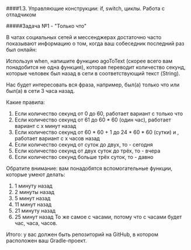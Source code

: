 ####1.3. Управляющие конструкции: if, switch, циклы. Работа с отладчиком

#####Задача №1 - "Только что"

В чатах социальных сетей и мессенджерах достаточно часто показывают информацию о том, когда ваш собеседник последний раз был онлайн:



Используя when, напишите функцию agoToText (скорее всего вам понадобится не одна функция), которая переводит количество секунд, которые человек был назад в сети в соответствующий текст (String).

Нас будет интересовать вся фраза, например, был(а) только что или был(а) в сети 3 часа назад.

Какие правила:

1. Если количество секунд от 0 до 60, работает вариант с только что
1. Если количество секунд от 61 до 60 * 60 (один час), работает вариант с x минут назад
1. Если количество секунд от 60 * 60 + 1 до 24 * 60 * 60 (сутки) и , работает вариант с x часов назад
1. Если количество секунд от суток до двух, то - сегодня
1. Если количество секунд от двух суток до трёх, то - вчера
1. Если количество секунд больше трёх суток, то - давно

Обратите внимание: вам понадобятся вспомогательные функции, которые умеют делать:

1. 1 минуту назад
1. 2 минуты назад
1. 5 минут назад
1. 11 минут назад
1. 21 минуту назад
1. 25 минут назад
То же самое с часами, потому что с часами будет час, часа, часов.

Итого: у вас должен быть репозиторий на GitHub, в котором расположен ваш Gradle-проект.